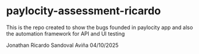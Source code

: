 # paylocity-assessment-ricardo

This is the repo created to show the bugs founded in paylocity app and also the automation framework for API and UI testing

Jonathan Ricardo Sandoval Aviña
04/10/2025


